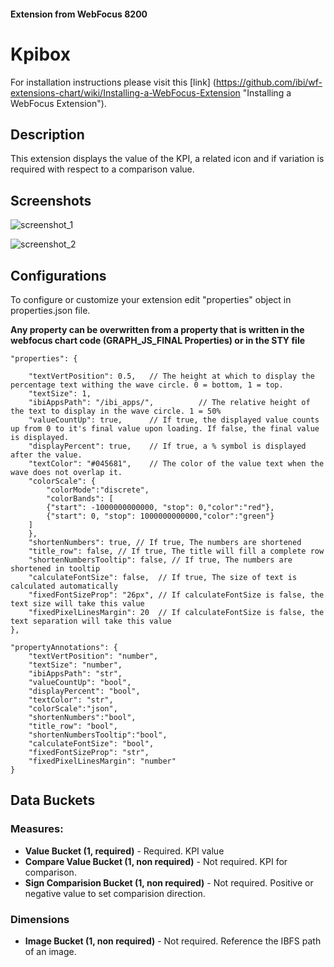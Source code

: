 
#### Extension from WebFocus 8200

# Kpibox

For installation instructions please visit this [link] (https://github.com/ibi/wf-extensions-chart/wiki/Installing-a-WebFocus-Extension "Installing a WebFocus Extension").

## Description

This extension displays the value of the KPI, a related icon and if variation is required with respect to a comparison value.

## Screenshots

![screenshot_1](https://github.com/ibi/wf-extensions-chart/blob/master/com.ibi.kpibox/screenshots/1.png)

![screenshot_2](https://github.com/ibi/wf-extensions-chart/blob/master/com.ibi.kpibox/screenshots/2.png)

## Configurations

To configure or customize your extension edit "properties" object in properties.json file.

**Any property can be overwritten from a property that is written in the webfocus chart code (GRAPH_JS_FINAL Properties) or in the STY file**
	
	"properties": {

		"textVertPosition": 0.5,   // The height at which to display the percentage text withing the wave circle. 0 = bottom, 1 = top.
		"textSize": 1,   
		"ibiAppsPath": "/ibi_apps/",          // The relative height of the text to display in the wave circle. 1 = 50%
		"valueCountUp": true,      // If true, the displayed value counts up from 0 to it's final value upon loading. If false, the final value is displayed.
		"displayPercent": true,    // If true, a % symbol is displayed after the value.
		"textColor": "#045681",    // The color of the value text when the wave does not overlap it.
		"colorScale": {
			"colorMode":"discrete",
			"colorBands": [
			{"start": -1000000000000, "stop": 0,"color":"red"},
			{"start": 0, "stop": 1000000000000,"color":"green"}
		]
		},
		"shortenNumbers": true, // If true, The numbers are shortened
		"title_row": false, // If true, The title will fill a complete row
		"shortenNumbersTooltip": false, // If true, The numbers are shortened in tooltip
		"calculateFontSize": false,  // If true, The size of text is calculated automatically
		"fixedFontSizeProp": "26px", // If calculateFontSize is false, the text size will take this value
		"fixedPixelLinesMargin": 20  // If calculateFontSize is false, the text separation will take this value
	},
	
	"propertyAnnotations": {
		"textVertPosition": "number",
		"textSize": "number",
		"ibiAppsPath": "str",
		"valueCountUp": "bool",
		"displayPercent": "bool",
		"textColor": "str",
		"colorScale":"json",
		"shortenNumbers":"bool",
		"title_row": "bool",
		"shortenNumbersTooltip":"bool",
		"calculateFontSize": "bool",
		"fixedFontSizeProp": "str",
		"fixedPixelLinesMargin": "number"	
	}


## Data Buckets

### Measures:
* **Value Bucket (1, required)** - Required. KPI value
* **Compare Value Bucket (1, non required)** - Not required. KPI for comparison.
* **Sign Comparision Bucket (1, non required)** - Not required. Positive or negative value to set comparision direction.

### Dimensions
* **Image Bucket (1, non required)** - Not required. Reference the IBFS path of an image.
